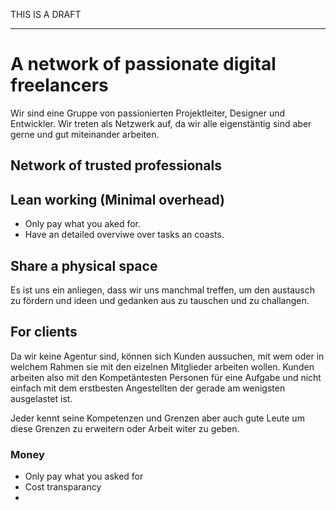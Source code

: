
THIS IS A DRAFT
___
# A network of passionate digital freelancers

Wir sind eine Gruppe von passionierten Projektleiter, Designer und Entwickler. Wir treten als Netzwerk auf, da wir alle eigenstäntig sind aber gerne und gut miteinander arbeiten.

## Network of trusted professionals

## Lean working (Minimal overhead)

- Only pay what you aked for. 
- Have an detailed overviwe over tasks an coasts.

## Share a physical space

Es ist uns ein anliegen, dass wir uns manchmal treffen, um den austausch zu fördern und ideen und gedanken aus zu tauschen und zu challangen.

## For clients

Da wir keine Agentur sind, können sich Kunden aussuchen, mit wem oder in welchem Rahmen sie mit den eizelnen Mitglieder arbeiten wollen. Kunden arbeiten also mit den Kompetäntesten Personen für eine Aufgabe und nicht einfach mit dem erstbesten Angestellten der gerade am wenigsten ausgelastet ist. 

Jeder kennt seine Kompetenzen und Grenzen aber auch gute Leute um diese Grenzen zu erweitern oder Arbeit witer zu geben.

### Money

- Only pay what you asked for
- Cost transparancy
- 
